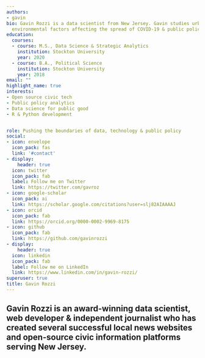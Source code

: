```yaml
---
authors:
- gavin
bio: Gavin Rozzi is a data scientist from New Jersey. Gavin studies urban informatics,
  environmental factors affecting the spread of COVID-19 & public policy development.
education:
  courses:
  - course: M.S., Data Science & Strategic Analytics
    institution: Stockton University
    year: 2020
  - course: B.A., Political Science
    institution: Stockton University
    year: 2018
email: ""
highlight_name: true
interests:
- Open source civic tech
- Public policy analytics
- Data science for public good
- R & Python development


role: Pushing the boundaries of data, technology & public policy
social:
- icon: envelope
  icon_pack: fas
  link: '#contact'
- display:
    header: true
  icon: twitter
  icon_pack: fab
  label: Follow me on Twitter
  link: https://twitter.com/gavroz
- icon: google-scholar
  icon_pack: ai
  link: https://scholar.google.com/citations?user=slj82AIAAAAJ
- icon: orcid
  icon_pack: fab
  link: https://orcid.org/0000-0002-9969-8175
- icon: github
  icon_pack: fab
  link: https://github.com/gavinrozzi
- display:
    header: true
  icon: linkedin
  icon_pack: fab
  label: Follow me on LinkedIn
  link: https://www.linkedin.com/in/gavin-rozzi/
superuser: true
title: Gavin Rozzi
---
```


## **Gavin Rozzi** is an award-winning data scientist, web developer & independent journalist who has created several successful local news websites and open-source civic information platforms serving New Jersey. 

